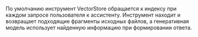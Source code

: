 По умолчанию инструмент VectorStore обращается к индексу при каждом запросе пользователя к ассистенту. Инструмент находит и возвращает подходящие фрагменты исходных файлов, а генеративная модель использует найденную информацию при формировании ответа.